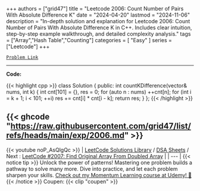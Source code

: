
+++
authors = ["grid47"]
title = "Leetcode 2006: Count Number of Pairs With Absolute Difference K"
date = "2024-04-20"
lastmod = "2024-11-06"
description = "In-depth solution and explanation for Leetcode 2006: Count Number of Pairs With Absolute Difference K in C++. Includes clear intuition, step-by-step example walkthrough, and detailed complexity analysis."
tags = ["Array","Hash Table","Counting"]
categories = [
    "Easy"
]
series = ["Leetcode"]
+++



[`Problem Link`](https://leetcode.com/problems/count-number-of-pairs-with-absolute-difference-k/description/)

---
**Code:**

{{< highlight cpp >}}
class Solution {
public:
    int countKDifference(vector<int>& nums, int k) {
        int cnt[101] = {}, res = 0;
        for (auto n : nums)
            ++cnt[n];
        for (int i = k + 1; i < 101; ++i)
            res += cnt[i] * cnt[i - k];
        return res;
    }
};
{{< /highlight >}}

{{< ghcode "https://raw.githubusercontent.com/grid47/list/refs/heads/main/exp/2006.md" >}}
---
{{< youtube noP_AsQlgQc >}}
| [LeetCode Solutions Library](https://grid47.xyz/leetcode/) / [DSA Sheets](https://grid47.xyz/sheets/) / Next : [LeetCode #2007: Find Original Array From Doubled Array](https://grid47.xyz/posts/leetcode-2007-find-original-array-from-doubled-array-solution/) |
| --- |
{{< notice tip >}}
Unlock the power of patterns! Mastering one problem builds a pathway to solve many more. Dive into practice, and let each problem sharpen your skills. [Check out my Momentum Learning course at Udemy! 🚀 ](https://www.udemy.com/course/algorithms-and-data-structures-in-cpp/)
{{< /notice >}}
Coupen: {{< clip "coupen" >}}
